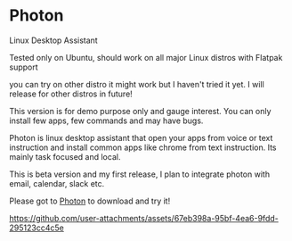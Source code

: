 # Photon
Linux Desktop Assistant

Tested only on Ubuntu, should work on all major Linux distros with Flatpak support

you can try on other distro it might work but I haven't tried it yet. I will release for other distros in future!


This version is for demo purpose only and gauge interest. You can only install few apps, few commands and may have bugs.

Photon is linux desktop assistant that open your apps from voice or text instruction and install common apps like chrome from text instruction. Its mainly task focused and local. 


This is beta version and my first release, I plan to integrate photon with email, calendar, slack etc. 

Please got to [Photon](https://photondesktop.com) to download and try it!

https://github.com/user-attachments/assets/67eb398a-95bf-4ea6-9fdd-295123cc4c5e

